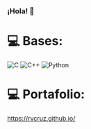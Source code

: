 ### ¡Hola! 👋

<!--
**rvcruz/rvcruz** is a ✨ _special_ ✨ repository because its `README.md` (this file) appears on your GitHub profile.

# 💫 Sobre mi:

- 🔭 Licenciatura en Ingeniería en Ciencia de Datos
- 🌱 Generación 2022
- ⚡ Ayudante Docencia-Investigación [Facultad Matemáticas y CENIA-IEA]
-->


# 💻 Bases:
![C](https://img.shields.io/badge/c-%2300599C.svg?style=for-the-badge&logo=c&logoColor=white) ![C++](https://img.shields.io/badge/c++-%2300599C.svg?style=for-the-badge&logo=c%2B%2B&logoColor=white) ![Python](https://img.shields.io/badge/python-3670A0?style=for-the-badge&logo=python&logoColor=ffdd54)

# 💻 Portafolio:
https://rvcruz.github.io/
